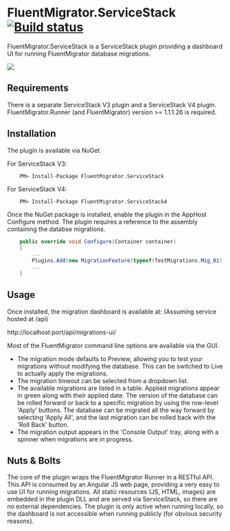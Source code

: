FluentMigrator.ServiceStack [![Build status](https://ci.appveyor.com/api/projects/status/dk4m0kr0u7hj404g)](https://ci.appveyor.com/project/jarroda/fluentmigrator-servicestack)
===========================

FluentMigrator.ServiceStack is a ServiceStack plugin providing a dashboard UI for running FluentMigrator database migrations.

![](https://raw.githubusercontent.com/jarroda/FluentMigrator.ServiceStack/master/resources/Screenshot1.png)

Requirements
------------

There is a separate ServiceStack V3 plugin and a ServiceStack V4 plugin.  FluentMigrator.Runner (and FluentMigrator) version >= 1.1.1.26 is required.

Installation
------------

The plugin is available via NuGet.  

For ServiceStack V3:

```
    PM> Install-Package FluentMigrator.ServiceStack
```

For ServiceStack V4:

```
    PM> Install-Package FluentMigrator.ServiceStack4
```

Once the NuGet package is installed, enable the plugin in the AppHost Configure method.  The plugin requires a reference to the assembly containing the databse migrations.

```csharp
    public override void Configure(Container container)
    {
        ...
        Plugins.Add(new MigrationFeature(typeof(TestMigrations.Mig_01).Assembly));
        ...
    }
```

Usage
------------

Once installed, the migration dashboard is available at:
(Assuming service hosted at /api)

http://localhost:port/api/migrations-ui/

Most of the FluentMigrator command line options are available via the GUI.  
- The migration mode defaults to Preview, allowing you to test your migrations without modifying the database.  This can be switched to Live to actually apply the migrations.
- The migration timeout can be selected from a dropdown list.
- The available migrations are listed in a table. Applied migrations appear in green along with their applied date.  The version of the database can be rolled forward or back to a specific migration by using the row-level 'Apply' buttons.  The database can be migrated all the way forward by selecting 'Apply All', and the last migration can be rolled back with the 'Roll Back' button.
- The migration output appears in the 'Console Output' tray, along with a spinner when migrations are in progress.

Nuts & Bolts
------------

The core of the plugin wraps the FluentMigrator Runner in a RESTful API.  This API is consumed by an Angular JS web page, providing a very easy to use UI for running migrations.  All static resources (JS, HTML, images) are embedded in the plugin DLL and are served via ServiceStack, so there are no external dependencies.  The plugin is only active when running locally, so the dashboard is not accessible when running publicly (for obvious security reasons).